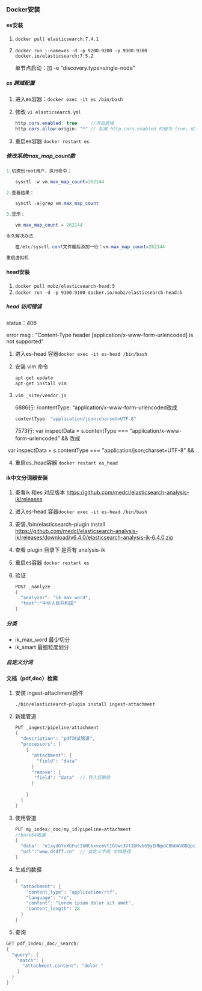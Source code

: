 ### Docker安装

#### es安装

1. `docker pull elasticsearch:7.4.1`

2. `docker run --name=es -d -p 9200:9200 -p 9300:9300 docker.io/elasticsearch:7.5.2`

   单节点启动：加 -e "discovery.type=single-node"

##### **es 跨域配置**

1. 进入es容器：`docker exec -it es /bin/bash`

2. 修改 `vi elasticsearch.yml`

   ```java
   http.cors.enabled: true     //开启跨域
   http.cors.allow-origin: "*" // 如果 http.cors.enabled 的值为 true，可以指定允许的访问IP
   ```

3. 重启es容器 `docker restart es`

##### 修改系统max_map_count数

```java
1.切换到root用户，执行命令：

　　sysctl -w vm.max_map_count=262144

2.查看结果：

　　sysctl -a|grep vm.max_map_count

3.显示：

　　vm.max_map_count = 262144

永久解决办法

　　在/etc/sysctl.conf文件最后添加一行：vm.max_map_count=262144

重启虚拟机
```

#### head安装

1. `docker pull mobz/elasticsearch-head:5`
2. `docker run -d -p 9100:9100 docker.io/mobz/elasticsearch-head:5`

##### head 访问错误

status：406 

error msg : "Content-Type header [application/x-www-form-urlencoded] is not supported"

1.  进入es-head 容器`docker exec -it es-head /bin/bash`

2. 安装 vim 命令

   ```java
   apt-get update
   apt-get install vim
   ```

3. `vim _site/vendor.js`

   6886行: /contentType: “application/x-www-form-urlencoded改成

   ```java
   contentType: "application/json;charset=UTF-8"
   ```

   7573行: var inspectData = s.contentType === “application/x-www-form-urlencoded” && 改成

​	var inspectData = s.contentType === "application/json;charset=UTF-8" &&

4. 重启es_head容器 `docker restart es_head`

#### ik中文分词器安装

1.  查看ik 和es 对应版本 <https://github.com/medcl/elasticsearch-analysis-ik/releases>

2. 进入es-head 容器`docker exec -it es-head /bin/bash`

3. 安装./bin/elasticsearch-plugin install https://github.com/medcl/elasticsearch-analysis-ik/releases/download/v6.4.0/elasticsearch-analysis-ik-6.4.0.zip

4. 查看 plugin 目录下 是否有 analysis-ik

5. 重启es容器 `docker restart es`

6. 验证

   ```java
   POST _nanlyze
   {
     "analyzer": "ik_max_word",
     "text":"中华人民共和国"
   }
   ```

##### 分类

- ik_max_word 最少切分
- ik_smart 最细粒度划分

##### 自定义分词

#### 文档（pdf,doc）检索

1. 安装 ingest-attachment插件

   `./bin/elasticsearch-plugin install ingest-attachment`

2. 新建管道

   ```java
   PUT _ingest/pipeline/attachment
   {
     "description": "pdf测试管道",
     "processors": [
       {
         "attachment": {
           "field": "data"
         }
         "remove": {    
          "field": "data"  // 导入后删除
         }
         
       }
     ]
   }
   ```

3. 使用管道

   ```java
   PUT my_index/_doc/my_id?pipeline=attachment
   //base64数据
   {
     "data": "e1xydGYxXGFuc2kNCkxvcmVtIGlwc3VtIGRvbG9yIHNpdCBhbWV0DQpccGFyIH0=" ,
     "url":"www.dsdff.cn"  // 自定义字段 文档路径
   }
   ```

4. 生成的数据

   ```java
   {
     "attachment": {
       "content_type": "application/rtf",
       "language": "ro",
       "content": "Lorem ipsum dolor sit amet",
       "content_length": 28
     }
   }
   ```

5.  查询

   ```java
   GET pdf_index/_doc/_search/
   {
     "query": {
       "match": {
         "attachment.content": "dolor "
       }
     }
   }
   ```

   

